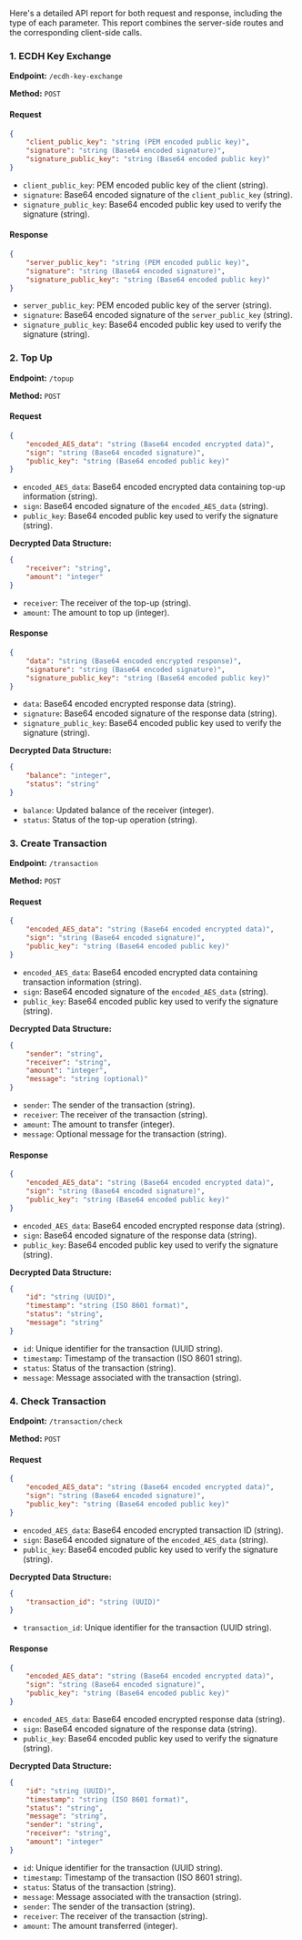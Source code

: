 Here's a detailed API report for both request and response, including the type of each parameter. This report combines the server-side routes and the corresponding client-side calls.

### 1. ECDH Key Exchange

**Endpoint:** `/ecdh-key-exchange`

**Method:** `POST`

#### Request

```json
{
    "client_public_key": "string (PEM encoded public key)",
    "signature": "string (Base64 encoded signature)",
    "signature_public_key": "string (Base64 encoded public key)"
}
```

- `client_public_key`: PEM encoded public key of the client (string).
- `signature`: Base64 encoded signature of the `client_public_key` (string).
- `signature_public_key`: Base64 encoded public key used to verify the signature (string).

#### Response

```json
{
    "server_public_key": "string (PEM encoded public key)",
    "signature": "string (Base64 encoded signature)",
    "signature_public_key": "string (Base64 encoded public key)"
}
```

- `server_public_key`: PEM encoded public key of the server (string).
- `signature`: Base64 encoded signature of the `server_public_key` (string).
- `signature_public_key`: Base64 encoded public key used to verify the signature (string).

### 2. Top Up

**Endpoint:** `/topup`

**Method:** `POST`

#### Request

```json
{
    "encoded_AES_data": "string (Base64 encoded encrypted data)",
    "sign": "string (Base64 encoded signature)",
    "public_key": "string (Base64 encoded public key)"
}
```

- `encoded_AES_data`: Base64 encoded encrypted data containing top-up information (string).
- `sign`: Base64 encoded signature of the `encoded_AES_data` (string).
- `public_key`: Base64 encoded public key used to verify the signature (string).

**Decrypted Data Structure:**

```json
{
    "receiver": "string",
    "amount": "integer"
}
```

- `receiver`: The receiver of the top-up (string).
- `amount`: The amount to top up (integer).

#### Response

```json
{
    "data": "string (Base64 encoded encrypted response)",
    "signature": "string (Base64 encoded signature)",
    "signature_public_key": "string (Base64 encoded public key)"
}
```

- `data`: Base64 encoded encrypted response data (string).
- `signature`: Base64 encoded signature of the response data (string).
- `signature_public_key`: Base64 encoded public key used to verify the signature (string).

**Decrypted Data Structure:**

```json
{
    "balance": "integer",
    "status": "string"
}
```

- `balance`: Updated balance of the receiver (integer).
- `status`: Status of the top-up operation (string).

### 3. Create Transaction

**Endpoint:** `/transaction`

**Method:** `POST`

#### Request

```json
{
    "encoded_AES_data": "string (Base64 encoded encrypted data)",
    "sign": "string (Base64 encoded signature)",
    "public_key": "string (Base64 encoded public key)"
}
```

- `encoded_AES_data`: Base64 encoded encrypted data containing transaction information (string).
- `sign`: Base64 encoded signature of the `encoded_AES_data` (string).
- `public_key`: Base64 encoded public key used to verify the signature (string).

**Decrypted Data Structure:**

```json
{
    "sender": "string",
    "receiver": "string",
    "amount": "integer",
    "message": "string (optional)"
}
```

- `sender`: The sender of the transaction (string).
- `receiver`: The receiver of the transaction (string).
- `amount`: The amount to transfer (integer).
- `message`: Optional message for the transaction (string).

#### Response

```json
{
    "encoded_AES_data": "string (Base64 encoded encrypted data)",
    "sign": "string (Base64 encoded signature)",
    "public_key": "string (Base64 encoded public key)"
}
```

- `encoded_AES_data`: Base64 encoded encrypted response data (string).
- `sign`: Base64 encoded signature of the response data (string).
- `public_key`: Base64 encoded public key used to verify the signature (string).

**Decrypted Data Structure:**

```json
{
    "id": "string (UUID)",
    "timestamp": "string (ISO 8601 format)",
    "status": "string",
    "message": "string"
}
```

- `id`: Unique identifier for the transaction (UUID string).
- `timestamp`: Timestamp of the transaction (ISO 8601 string).
- `status`: Status of the transaction (string).
- `message`: Message associated with the transaction (string).

### 4. Check Transaction

**Endpoint:** `/transaction/check`

**Method:** `POST`

#### Request

```json
{
    "encoded_AES_data": "string (Base64 encoded encrypted data)",
    "sign": "string (Base64 encoded signature)",
    "public_key": "string (Base64 encoded public key)"
}
```

- `encoded_AES_data`: Base64 encoded encrypted transaction ID (string).
- `sign`: Base64 encoded signature of the `encoded_AES_data` (string).
- `public_key`: Base64 encoded public key used to verify the signature (string).

**Decrypted Data Structure:**

```json
{
    "transaction_id": "string (UUID)"
}
```

- `transaction_id`: Unique identifier for the transaction (UUID string).

#### Response

```json
{
    "encoded_AES_data": "string (Base64 encoded encrypted data)",
    "sign": "string (Base64 encoded signature)",
    "public_key": "string (Base64 encoded public key)"
}
```

- `encoded_AES_data`: Base64 encoded encrypted response data (string).
- `sign`: Base64 encoded signature of the response data (string).
- `public_key`: Base64 encoded public key used to verify the signature (string).

**Decrypted Data Structure:**

```json
{
    "id": "string (UUID)",
    "timestamp": "string (ISO 8601 format)",
    "status": "string",
    "message": "string",
    "sender": "string",
    "receiver": "string",
    "amount": "integer"
}
```

- `id`: Unique identifier for the transaction (UUID string).
- `timestamp`: Timestamp of the transaction (ISO 8601 string).
- `status`: Status of the transaction (string).
- `message`: Message associated with the transaction (string).
- `sender`: The sender of the transaction (string).
- `receiver`: The receiver of the transaction (string).
- `amount`: The amount transferred (integer).
